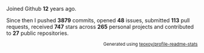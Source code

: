 Joined Github **12** years ago.

Since then I pushed **3879** commits, opened **48** issues, submitted **113** pull requests, received **747** stars across **265** personal projects and contributed to **27** public repositories.

<p align="right"><sub>Generated using <a href="https://github.com/marketplace/actions/profile-readme-stats">teoxoy/profile-readme-stats</a></sub></p>

